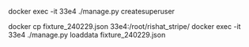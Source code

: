 docker exec -it 33e4 ./manage.py createsuperuser

docker cp fixture_240229.json 33e4:/root/rishat_stripe/
docker exec -it 33e4 ./manage.py loaddata fixture_240229.json
